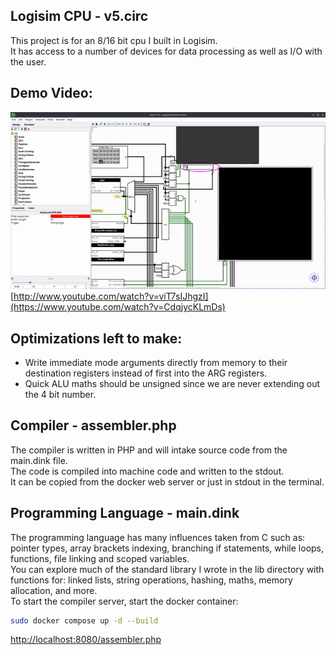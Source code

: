 ## Logisim CPU - v5.circ
This project is for an 8/16 bit cpu I built in Logisim.  
It has access to a number of devices for data processing as well as I/O with the user.   
  
## Demo Video:  

[![IMAGE ALT TEXT](/output_fast.gif)]([https://www.youtube.com/watch?v=CdqjycKLmDs](https://www.youtube.com/watch?v=CdqjycKLmDs) "
16 Bit Logisim Computer with 3D Graphics")  
[http://www.youtube.com/watch?v=viT7sIJhgzI](https://www.youtube.com/watch?v=CdqjycKLmDs)


## Optimizations left to make:
- Write immediate mode arguments directly from memory to their destination registers instead of first into the ARG registers.  
- Quick ALU maths should be unsigned since we are never extending out the 4 bit number.  

## Compiler - assembler.php
The compiler is written in PHP and will intake source code from the main.dink file.  
The code is compiled into machine code and written to the stdout.  
It can be copied from the docker web server or just in stdout in the terminal.  

## Programming Language - main.dink
The programming language has many influences taken from C such as: pointer types, array brackets indexing, branching if statements, while loops, functions, file linking and scoped variables.  
You can explore much of the standard library I wrote in the lib directory with functions for: linked lists, string operations, hashing, maths, memory allocation, and more.   
To start the compiler server, start the docker container:
```bash
sudo docker compose up -d --build
```
<http://localhost:8080/assembler.php>
